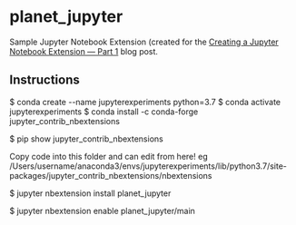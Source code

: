 # planet_jupyter
Sample Jupyter Notebook Extension (created for the [Creating a Jupyter Notebook Extension — Part 1](https://medium.com/@aneesha/creating-a-jupyter-notebook-extension-part-1-31c72032cad) blog post.

## Instructions
$ conda create --name jupyterexperiments python=3.7
$ conda activate jupyterexperiments
$ conda install -c conda-forge jupyter_contrib_nbextensions

$ pip show jupyter_contrib_nbextensions

Copy code into this folder and can edit from here!
eg /Users/username/anaconda3/envs/jupyterexperiments/lib/python3.7/site-packages/jupyter_contrib_nbextensions/nbextensions

$ jupyter nbextension install planet_jupyter

$ jupyter nbextension enable planet_jupyter/main

